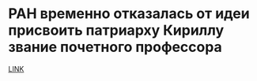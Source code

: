 # РАН временно отказалась от идеи присвоить патриарху Кириллу звание почетного профессора



[LINK](https://varlamov.ru/3274388.html)
